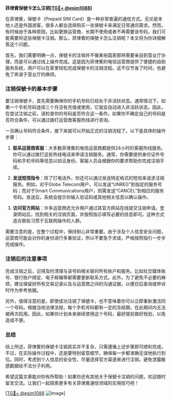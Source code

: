 **菲律賓保號卡怎么注销[[TG💪+ @esim1088](https://t.me/s/esim1088)]**

在菲律賓，保號卡（Prepaid SIM Card）是一种非常普遍的通信方式。无论是本地人还是外国游客，很多人都会选择购买一张保號卡来满足日常通讯需求。然而，有时候由于各种原因，比如更换运营商、长期不使用或者不再需要该号码，我们可能需要将这张保號卡注销。那么，菲律賓的保號卡怎么注销呢？本文将为你详细解答这个问题。

首先，我们需要明确一点，保號卡的注销并不像某些国家那样需要亲自到营业厅办理，而是可以通过线上操作完成。这是因为菲律賓的电信运营商提供了便捷的自助服务系统，用户可以在家里轻松完成保號卡的注销流程。这不仅节省了时间，也避免了奔波于营业厅的麻烦。

### 注销保號卡的基本步骤

要注销保號卡，首先需要确保你的手机号码已经处于非活跃状态。通常情况下，如果一个手机号码连续三个月没有充值或使用，它就会自动进入非活跃状态。因此，在尝试注销之前，请检查你的号码是否符合这一条件。如果你不确定自己的号码是否符合条件，可以通过拨打运营商客服热线进行咨询。

一旦确认号码符合条件，接下来就可以开始正式的注销流程了。以下是具体的操作步骤：

1. **联系运营商客服**：大多数菲律賓的电信运营商都提供24小时的客服热线服务。你可以通过拨打这些热线电话来申请注销服务。通常，你需要提供身份证件号码和手机号码等信息以验证身份。客服人员会根据你的要求帮助你完成注销手续。

2. **发送短信指令**：除了打电话外，你还可以通过发送特定格式的短信来请求注销服务。例如，对于Globe Telecom用户，可以发送“UNREG”到指定的服务号码；而对于Smart Communications用户，则需发送“CANCEL”到相应的服务号码。发送后，系统会提示你输入验证码或其他相关信息以确认操作。

3. **访问官方网站**：许多运营商还允许用户通过其官方网站在线提交注销申请。登录网站后，找到相关的注销页面，并按照指示填写必要的信息即可。这种方式适合那些习惯于互联网操作的人群。

需要注意的是，在整个过程中，保持耐心非常重要。由于涉及个人信息安全问题，运营商可能会对你的身份进行多重验证，所以不要急于求成，严格按照指引一步步完成操作。

### 注销后的注意事项

完成注销之后，记得及时清理与该号码相关联的所有账户和服务。比如社交媒体账号、银行账户绑定、电子邮箱等都需要更新联系方式。此外，为了避免不必要的麻烦，建议保留好所有交易记录以及与运营商之间的沟通证据，以便日后查询或申诉时作为参考依据。

另外，值得注意的是，即使成功注销了保號卡，也不意味着你可以立即重新激活同一个号码。根据当地法律法规，每个手机号码都有一定的冻结期，在此期间内无法被再次启用。因此，如果你计划未来继续使用这个号码，最好提前做好规划，以免造成不便。

### 总结

综上所述，菲律賓的保號卡注销其实并不复杂，只需遵循上述步骤即可顺利完成。不过，在实际操作过程中，还是要特别留意细节，确保每一步都准确无误地执行到位。同时，考虑到个人信息的安全性，尽量选择官方渠道来进行注销，避免泄露敏感数据给不法分子利用。

希望这篇文章能对你有所帮助！如果你还有其他关于保號卡注销的问题，欢迎随时留言交流。让我们一起探索更多有关菲律賓通信领域的实用技巧吧！

[[TG💪+ @esim1088](https://t.me/s/esim1088) ![Image](https://i.postimg.cc/4NQfJmqS/Snipaste-2025-05-13-00-14-12.png)]